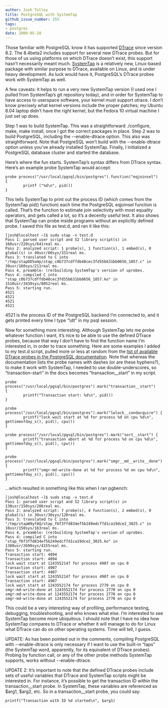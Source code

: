 ```yaml
---
author: Josh Tolley
title: PostgreSQL with SystemTap
github_issue_number: 155
tags:
- postgres
date: 2009-05-28
---
```




Those familiar with PostgreSQL know it has supported [DTrace](https://en.wikipedia.org/wiki/DTrace) since version 8.2. The 8.4beta2 includes support for several new DTrace probes. But for those of us using platforms on which DTrace doesn’t exist, this support hasn’t necessarily meant much. [SystemTap](https://sourceware.org/systemtap/) is a relatively new, Linux-based package with similar purpose to DTrace, available on Linux, and is under heavy development. As luck would have it, PostgreSQL’s DTrace probes work with SystemTap as well.

A few caveats: it helps to run a very new SystemTap version (I used one I pulled from SystemTap’s git repository today), and in order for SystemTap to have access to userspace software, your kernel must support utrace. I don’t know precisely what kernel versions include the proper patches; my Ubuntu 8.04 laptop didn’t have the right kernel, but the Fedora 10 virtual machine I just set up does.

Step 1 was to build SystemTap. This was a straightforward ./configure, make, make install, once I got the correct packages in place. Step 2 was to build PostgreSQL, including the --enable-dtrace option. This also was straightforward. Note that PostgreSQL won’t build with the --enable-dtrace option unless you’ve already installed SystemTap. Finally, I initialized a PostgreSQL database cluster and started the database.

Here’s where the fun starts. SystemTap’s syntax differs from DTrace syntax. Here’s an example probe SystemTap would accept:

```nohighlight
probe process("/usr/local/pgsql/bin/postgres").function("eqjoinsel")
{
        printf ("%d\n", pid())
}
```

This tells SystemTap to print out the process ID (which comes from the SystemTap pid() function) each time the PostgreSQL eqjoinsel function is called. That’s the function to estimate join selectivity with most equality operators, and gets called a lot, so it’s a decently useful test. It also shows that SystemTap can probe inside programs without an explicitly defined probe. I saved this file as test.d, and ran it like this:

```nohighlight
[josh@localhost ~]$ sudo stap -v test.d
Pass 1: parsed user script and 52 library script(s) in 160usr/220sys/641real ms.
Pass 2: analyzed script: 1 probe(s), 1 function(s), 1 embed(s), 0 global(s) in 40usr/60sys/331real ms.
Pass 3: translated to C into "/tmp/stapDD5a4p/stap_c0b737cdffdb48cec3fd55b631bb0656_1057.c" in 30usr/160sys/211real ms.
Pass 4, preamble: (re)building SystemTap's version of uprobes.
Pass 4: compiled C into "stap_c0b737cdffdb48cec3fd55b631bb0656_1057.ko" in 1510usr/3430sys/8052real ms.
Pass 5: starting run.
4521
4521
4521
4521
```

4521 is the process ID of the PostgreSQL backend I’m connected to, and it gets printed every time I type “\dt” in my psql session.

Now for something more interesting. Although SystemTap lets me probe whatever function I want, it’s nice to be able to use the defined DTrace probes, because that way I don’t have to find the function name I’m interested in, in order to trace something. Here are some examples I added to my test.d script, pulled more or less at random from the [list of available DTrace probes in the PostgreSQL documentation](https://www.postgresql.org/docs/8.4/static/dynamic-trace.html). Note that whereas the documentation lists the probe names with dashes (or are these hyphens?), to make it work with SystemTap, I needed to use double-underscores, so “transaction-start” in the docs becomes “transaction__start” in my script.

```nohighlight
probe process("/usr/local/pgsql/bin/postgres").mark("transaction__start")
{      
        printf("Transaction start: %d\n", pid())
}

probe process("/usr/local/pgsql/bin/postgres").mark("lwlock__condacquire") {
        printf("lock wait start at %d for process %d on cpu %d\n", gettimeofday_s(), pid(), cpu())
}

probe process("/usr/local/pgsql/bin/postgres").mark("sort__start") {
        printf("transaction abort at %d for process %d on cpu %d\n", gettimeofday_s(), pid(), cpu())
}

probe process("/usr/local/pgsql/bin/postgres").mark("smgr__md__write__done") {
        printf("smgr-md-write-done at %d for process %d on cpu %d\n", gettimeofday_s(), pid(), cpu())
}
```

...which resulted in something like this when I ran pgbench:

```nohighlight
[josh@localhost ~]$ sudo stap -v test.d
Pass 1: parsed user script and 52 library script(s) in 130usr/150sys/286real ms.
Pass 2: analyzed script: 7 probe(s), 4 function(s), 2 embed(s), 0 global(s) in 30usr/30sys/120real ms.
Pass 3: translated to C into "/tmp/stapW9yfAQ/stap_f6f3ffd834ef5b249edcf7d1ca19dce2_3025.c" in 10usr/150sys/163real ms.
Pass 4, preamble: (re)building SystemTap's version of uprobes.
Pass 4: compiled C into "stap_f6f3ffd834ef5b249edcf7d1ca19dce2_3025.ko" in 1380usr/2690sys/4155real ms.
Pass 5: starting run.
Transaction start: 4894
Transaction start: 4894
lock wait start at 1243552147 for process 4907 on cpu 0
Transaction start: 4907
Transaction start: 4907
lock wait start at 1243552147 for process 4907 on cpu 0
Transaction start: 4907
lock wait start at 1243552174 for process 2770 on cpu 0
smgr-md-write-done at 1243552174 for process 2770 on cpu 0
smgr-md-write-done at 1243552174 for process 2770 on cpu 0
smgr-md-write-done at 1243552174 for process 2770 on cpu 0
```

This could be a very interesting way of profiling, performance testing, debugging, troubleshooting, and who knows what else. I’m interested to see SystemTap become more ubiquitous. I should note that I have no idea how SystemTap compares to DTrace or whether it will manage to do for Linux what DTrace can do on other operating systems. Time will tell, I guess.

UPDATE: As has been pointed out in the comments, compiling PostgreSQL with --enable-dtrace is only necessary if I want to use the built-in “taps” (the SystemTap word, apparently, for its equivalent of DTrace probes). Probing by function call, or any of the other probe methods SystemTap supports, works without --enable-dtrace.

UPDATE 2: It’s important to note that the defined DTrace probes include sets of useful variables that DTrace and SystemTap scripts might be interested in. For instance, it’s possible to get the transaction ID within the transaction__start probe. In SystemTap, these variables are referenced as $arg1, $arg2, etc. So in a transaction__start probe, you could say:

```nohighlight
printf("Transaction with ID %d started\n", $arg1)
```

